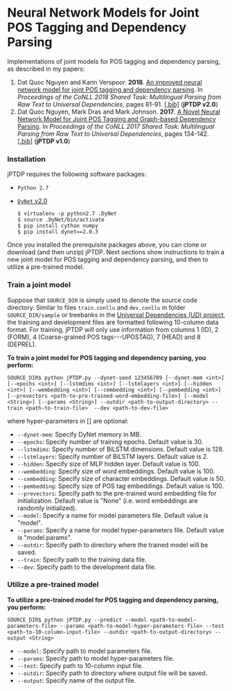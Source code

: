 # Neural Network Models for Joint POS Tagging and Dependency Parsing 


Implementations of joint models for  POS tagging and dependency parsing, as described in my papers:
  
  1. Dat Quoc Nguyen and Karin Verspoor. **2018**. [An improved neural network model for joint POS tagging and dependency parsing](http://www.aclweb.org/anthology/K18-2008). In *Proceedings of the CoNLL 2018 Shared Task: Multilingual Parsing from Raw Text to Universal Dependencies*, pages 81-91. [[.bib]](http://www.aclweb.org/anthology/K18-2008.bib) (**jPTDP v2.0**)
  2. Dat Quoc Nguyen, Mark Dras and Mark Johnson. **2017**. [A Novel Neural Network Model for Joint POS Tagging and Graph-based Dependency Parsing](http://www.aclweb.org/anthology/K17-3014). In *Proceedings of the CoNLL 2017 Shared Task: Multilingual Parsing from Raw Text to Universal Dependencies*, pages 134-142. [[.bib]](http://www.aclweb.org/anthology/K17-3014.bib)  (**jPTDP v1.0**)


### Installation

jPTDP requires the following software packages:

* `Python 2.7`
* [`DyNet` v2.0](http://dynet.readthedocs.io/en/latest/python.html)

      $ virtualenv -p python2.7 .DyNet
      $ source .DyNet/bin/activate
      $ pip install cython numpy
      $ pip install dynet==2.0.3

Once you installed the prerequisite packages above, you can clone or download (and then unzip) jPTDP. Next sections show instructions to train a new joint model for POS tagging and dependency parsing, and then to utilize a pre-trained model.


### Train a joint model 

Suppose that `SOURCE_DIR` is simply used to denote the source code directory. Similar to files `train.conllu` and `dev.conllu` in folder `SOURCE_DIR/sample` or treebanks in the [Universal Dependencies (UD) project](http://universaldependencies.org/), the training and development files are formatted following 10-column data format. For training, jPTDP will only use information from columns 1 (ID), 2 (FORM), 4 (Coarse-grained POS tags---UPOSTAG), 7 (HEAD) and 8 (DEPREL). 


__To train a joint model for POS tagging and dependency parsing, you perform:__

    SOURCE_DIR$ python jPTDP.py --dynet-seed 123456789 [--dynet-mem <int>] [--epochs <int>] [--lstmdims <int>] [--lstmlayers <int>] [--hidden <int>] [--wembedding <int>] [--cembedding <int>] [--pembedding <int>] [--prevectors <path-to-pre-trained-word-embedding-file>] [--model <String>] [--params <String>] --outdir <path-to-output-directory> --train <path-to-train-file>  --dev <path-to-dev-file>

where hyper-parameters in [] are optional:

 * `--dynet-mem`: Specify DyNet memory in MB.
 * `--epochs`: Specify number of training epochs. Default value is 30.
 * `--lstmdims`: Specify number of BiLSTM dimensions. Default value is 128.
 * `--lstmlayers`: Specify number of BiLSTM layers. Default value is 2.
 * `--hidden`: Specify size of MLP hidden layer. Default value is 100.
 * `--wembedding`: Specify size of word embeddings. Default value is 100.
 * `--cembedding`: Specify size of character embeddings. Default value is 50.
 * `--pembedding`: Specify size of POS tag embeddings. Default value is 100.
 * `--prevectors`: Specify path to the pre-trained word embedding file for initialization. Default value is "None" (i.e. word embeddings are randomly initialized).
 * `--model`: Specify a  name for model parameters file. Default value is "model".
 * `--params`: Specify a  name for model hyper-parameters file. Default value is "model.params".
 * `--outdir`: Specify path to directory where the trained model will be saved. 
 * `--train`: Specify path to the training data file.
 * `--dev`: Specify path to the development data file. 


### Utilize a pre-trained model

__To utilize a pre-trained model for POS tagging and dependency parsing, you perform:__

    SOURCE_DIR$ python jPTDP.py --predict --model <path-to-model-parameters-file> --params <path-to-model-hyper-parameters-file> --test <path-to-10-column-input-file> --outdir <path-to-output-directory> --output <String>
 
* `--model`: Specify path to model parameters file.
* `--params`: Specify path to model hyper-parameters file.
* `--test`: Specify path to 10-column input file.
* `--outdir`: Specify path to directory where output file will be saved.
* `--output`: Specify name of the  output file.


